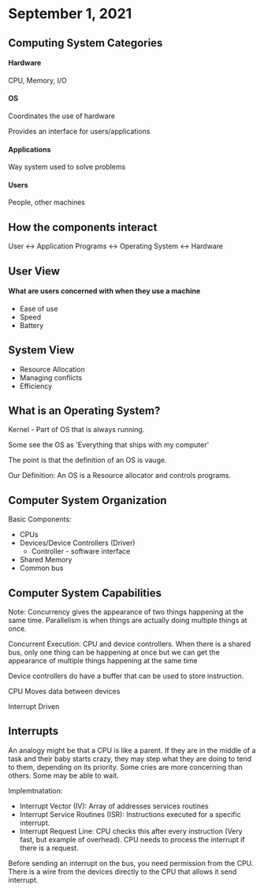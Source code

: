 # September 1, 2021

## Computing System Categories

#### Hardware

CPU, Memory, I/O

#### OS

Coordinates the use of hardware

Provides an interface for users/applications

#### Applications

Way system used to solve problems

#### Users

People, other machines

## How the components interact

User <-> Application Programs <-> Operating System <-> Hardware

## User View

#### What are users concerned with when they use a machine

- Ease of use
- Speed
- Battery

## System View

- Resource Allocation
- Managing conflicts
- Efficiency

## What is an Operating System? 

Kernel - Part of OS that is always running. 

Some see the OS as 'Everything that ships with my computer'

The point is that the definition of an OS is vauge. 

Our Definition: An OS is a Resource allocator and controls programs. 

## Computer System Organization

Basic Components: 
- CPUs
- Devices/Device Controllers (Driver)
	- Controller - software interface
- Shared Memory
- Common bus

## Computer System Capabilities

Note: Concurrency gives the appearance of two things happening at the same time. Parallelism is when things are actually doing multiple things at once. 

Concurrent Execution: CPU and device controllers. When there is a shared bus, only one thing can be happening at once but we can get the appearance of multiple things happening at the same time
 
Device controllers do have a buffer that can be used to store instruction. 

CPU Moves data between devices

Interrupt Driven

## Interrupts

An analogy might be that a CPU is like a parent. If they are in the middle of a task and their baby starts crazy, they may step what they are doing to tend to them, depending on its priority. Some cries are more concerning than others. Some may be able to wait. 

Implemtnatation:
- Interrupt Vector (IV): Array of addresses services routines 
- Interrupt Service Routines (ISR): Instructions executed for a specific interrupt. 
- Interrupt Request Line: CPU checks this after every instruction (Very fast, but example of overhead). CPU needs to process the interrupt if there is a request. 

Before sending an interrupt on the bus, you need permission from the CPU. There is a wire from the devices directly to the CPU that allows it send interrupt. 
